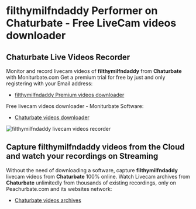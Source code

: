 # filthymilfndaddy Performer on Chaturbate - Free LiveCam videos downloader

## Chaturbate Live Videos Recorder

Monitor and record livecam videos of **filthymilfndaddy** from **Chaturbate** with Moniturbate.com
Get a premium trial for free by just and only registering with your Email address:
* [filthymilfndaddy Premium videos downloader](https://moniturbate.com/request-demo-licence-key.html)

Free livecam videos downloader - Moniturbate Software:
* [Chaturbate videos downloader](https://moniturbate.com/moniturbate-download-software.html)

![filthymilfndaddy livecam videos recorder](https://peachurnet.com/templates/moniturbate-software.png)


## Capture filthymilfndaddy videos from the Cloud and watch your recordings on Streaming

Without the need of downloading a software, capture **filthymilfndaddy** livecam videos from **Chaturbate** 100% online.
Watch Livecam archives from **Chaturbate** unlimitedly from thousands of existing recordings, only on Peachurbate.com and its websites network:
* [Chaturbate videos archives](https://peachurnet.com/)